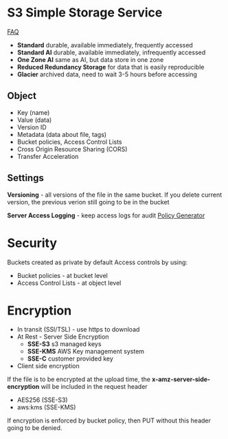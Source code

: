 # S3 Simple Storage Service

[FAQ](https://aws.amazon.com/s3/faqs)

- **Standard** durable, available immediately, frequently accessed
- **Standard AI** durable, available immediately, infrequently accessed
- **One Zone AI** same as AI, but data store in one zone
- **Reduced Redundancy Storage** for data that is easily reproducible
- **Glacier** archived data, need to wait 3-5 hours before accessing

## Object
- Key (name)
- Value (data)
- Version ID
- Metadata (data about file, tags)
- Bucket policies, Access Control Lists
- Cross Origin Resource Sharing (CORS)
- Transfer Acceleration

## Settings
**Versioning** - all versions of the file in the same bucket. If you delete current version, the previous verion still going to be in the bucket

**Server Access Logging** - keep access logs for audit
[Policy Generator](https://awspolicygen.s3.amazonaws.com/policygen.html)



# Security
Buckets created as private by default
Access controls by using:
- Bucket policies - at bucket level
- Access Control Lists - at object level

# Encryption
- In transit (SSl/TSL) - use https to download
- At Rest  - Server Side Encryption 
    - **SSE-S3** s3 managed keys
    - **SSE-KMS**  AWS Key management system
    - **SSE-C** customer provided key
- Client side encryption

If the file is to be encrypted at the upload time, the **x-amz-server-side-encryption** will be included in the request header
- AES256 (SSE-S3)
- aws:kms (SSE-KMS)

If encryption is enforced by bucket policy, then PUT without this header going to be denied.